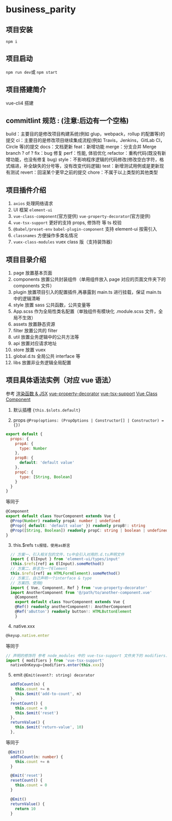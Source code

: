 # business_parity

## 项目安装

`npm i`

## 项目启动

`npm run dev`或
`npm start`

## 项目搭建简介

vue-cli4 搭建

## commitlint 规范 <type>: <descrtiption> (注意:后边有一个空格)

build：主要目的是修改项目构建系统(例如 glup，webpack，rollup 的配置等)的提交
ci：主要目的是修改项目继续集成流程(例如 Travis，Jenkins，GitLab CI，Circle 等)的提交
docs：文档更新
feat：新增功能
merge：分支合并 Merge branch ? of ?
fix：bug 修复
perf：性能, 体验优化
refactor：重构代码(既没有新增功能，也没有修复 bug)
style：不影响程序逻辑的代码修改(修改空白字符，格式缩进，补全缺失的分号等，没有改变代码逻辑)
test：新增测试用例或是更新现有测试
revert：回滚某个更早之前的提交
chore：不属于以上类型的其他类型

## 项目插件介绍

1. `axios` 处理网络请求
2. UI 框架 `element-ui`
3. `vue-class-component`(官方提供) `vue-property-decorator`(官方提供)
4. `vue-tsx-support` 更好的支持 props, 修饰符 等 ts 校验
5. `@babel/preset-env` `babel-plugin-component` 支持 element-ui 按需引入
6. `classnames` 方便操作多类名情况
7. `vuex-class-modules` vuex class 版（支持装饰器）

## 项目目录介绍

1. page 放置基本页面
2. components 放置公共封装组件（单用组件放入 page 对应的页面文件夹下的 components 文件）
3. plugin 放置项目引入的配置插件,再暴露到 main.ts 进行挂载，保证 main.ts 中的逻辑清晰
4. style 放置 sass 公共函数，公共变量等
5. App.scss 作为全局性类名配置（单独组件有模块化 .module.scss 文件，全局不生效）
6. assets 放置静态资源
7. filter 放置公共的 filter
8. util 放置业务逻辑中的公共方法等
9. api 放置对应请求地址
10. store 放置 vuex
11. global.d.ts 全局公共 interface 等
12. libs 放置非业务逻辑全局配置

## 项目具体语法实例（对应 vue 语法）

参考
[渲染函数 & JSX](https://cn.vuejs.org/v2/guide/render-function.html)
[vue-property-decorator](https://github.com/kaorun343/vue-property-decorator#Prop)
[vue-tsx-support](https://www.npmjs.com/package/vue-tsx-support)
[Vue Class Component](https://class-component.vuejs.org/guide/class-component.html)

1. 默认插槽 `{this.$slots.default}`

2. props `@Prop(options: (PropOptions | Constructor[] | Constructor) = {})`

```javascript
export default {
  props: {
    propA: {
      type: Number
    },
    propB: {
      default: 'default value'
    },
    propC: {
      type: [String, Boolean]
    }
  }
}
```

等同于

```typescript
@Component
export default class YourComponent extends Vue {
  @Prop(Number) readonly propA: number | undefined
  @Prop({ default: 'default value' }) readonly propB!: string
  @Prop([String, Boolean]) readonly propC: string | boolean | undefined
}
```

3. this.\$refs `ts报错，使用as断言`

```typescript
  // 方案一、引入相关包的文件，ts中会引入对用的.d.ts声明文件
  import { ElInput } from 'element-ui/types/input'
  (this.$refs[ref] as ElInput).someMethod()
  // 方案二、断言为一个Element
  this.$refs[ref] as HTMLFormElement).someMethod()
  // 方案三、自己声明一个interface & type
  // 方案四、使用@
  import { Vue, Component, Ref } from 'vue-property-decorator'
  import AnotherComponent from '@/path/to/another-component.vue'
    @Component
    export default class YourComponent extends Vue {
    @Ref() readonly anotherComponent!: AnotherComponent
    @Ref('aButton') readonly button!: HTMLButtonElement
    }
```

4. native.xxx

```javascript
@keyup.native.enter
```

等同于

```typescript
// 声明的修饰符 参考 node_modules 中的 vue-tsx-support 文件夹下的 modifiers.d.ts 文件
import { modifiers } from 'vue-tsx-support'
  nativeOnKeyup={modifiers.enter(this.xxx)}
```

5. emit `@Emit(event?: string) decorator`

```javascript
  addToCount(n) {
    this.count += n
    this.$emit('add-to-count', n)
  },
  resetCount() {
    this.count = 0
    this.$emit('reset')
  },
  returnValue() {
    this.$emit('return-value', 10)
  },
```

等同于

```typescript
 @Emit()
  addToCount(n: number) {
    this.count += n
  }

  @Emit('reset')
  resetCount() {
    this.count = 0
  }

  @Emit()
  returnValue() {
    return 10
  }
```

